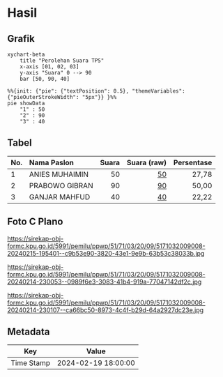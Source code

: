 # Hasil

## Grafik

```mermaid
xychart-beta
    title "Perolehan Suara TPS"
    x-axis [01, 02, 03]
    y-axis "Suara" 0 --> 90
    bar [50, 90, 40]
```

```mermaid
%%{init: {"pie": {"textPosition": 0.5}, "themeVariables": {"pieOuterStrokeWidth": "5px"}} }%%
pie showData
    "1" : 50
    "2" : 90
    "3" : 40
```

## Tabel

| No. | Nama Paslon    | Suara | Suara (raw) | Persentase |
|:--- |:-------------- | -----:| -----------:| ----------:|
| 1   | ANIES MUHAIMIN | 50    | [50][p-1]   | 27,78      |
| 2   | PRABOWO GIBRAN | 90    | [90][p-2]   | 50,00      |
| 3   | GANJAR MAHFUD  | 40    | [40][p-3]   | 22,22      |


[p-1]: https://github.com/gigit-pemilu/pemilu-2024-51-bali/blob/main/pilpres/hitung-suara/sub/51-bali/sub/71-kota-denpasar/sub/03-denpasar-barat/sub/2009-tegal-kertha/sub/008-tps/sub/paslon-1.txt
[p-2]: https://github.com/gigit-pemilu/pemilu-2024-51-bali/blob/main/pilpres/hitung-suara/sub/51-bali/sub/71-kota-denpasar/sub/03-denpasar-barat/sub/2009-tegal-kertha/sub/008-tps/sub/paslon-2.txt
[p-3]: https://github.com/gigit-pemilu/pemilu-2024-51-bali/blob/main/pilpres/hitung-suara/sub/51-bali/sub/71-kota-denpasar/sub/03-denpasar-barat/sub/2009-tegal-kertha/sub/008-tps/sub/paslon-3.txt

## Foto C Plano

https://sirekap-obj-formc.kpu.go.id/5991/pemilu/ppwp/51/71/03/20/09/5171032009008-20240215-195401--c9b53e90-3820-43e1-9e9b-63b53c38033b.jpg

https://sirekap-obj-formc.kpu.go.id/5991/pemilu/ppwp/51/71/03/20/09/5171032009008-20240214-230053--0989f6e3-3083-41b4-919a-77047142df2c.jpg

https://sirekap-obj-formc.kpu.go.id/5991/pemilu/ppwp/51/71/03/20/09/5171032009008-20240214-230107--ca66bc50-8973-4c4f-b29d-64a2927dc23e.jpg


## Metadata

| Key        | Value               |
| ---------- | ------------------- |
| Time Stamp | 2024-02-19 18:00:00 |



